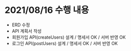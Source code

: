 # 2021/08/16 수행 내용

- ERD 수정
- API 계획서 작성
- 회원가입 API(createUsers) 설계 / 명세서 OK / 서버 반영 OK
- 로그인 API(postUsers) 설계 / 명세서 OK / 서버 반영 OK
